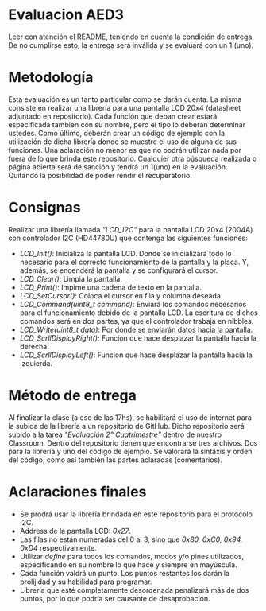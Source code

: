 # Evaluacion AED3
Leer con atención el README, teniendo en cuenta la condición de entrega. De no cumplirse esto, la entrega será inválida y se evaluará con un  1 (uno).

# Metodología
Esta evaluación es un tanto particular como se darán cuenta. La misma consiste en realizar una librería para una pantalla LCD 20x4 (datasheet adjuntado en repositorio). Cada función que deban crear estará especificada tambien con su nombre, pero el tipo lo deberán determinar ustedes. 
Como último, deberán crear un código de ejemplo con la utilización de dicha librería donde se muestre el uso de alguna de sus funciones.
Una aclaración no menor es que no podrán utilizar nada por fuera de lo que brinda este repositorio. Cualquier otra búsqueda realizada o página abierta será de sanción y tendrá un 1(uno) en la evaluación. Quitando la posibilidad de poder rendir el recuperatorio.

# Consignas
Realizar una librería llamada *"LCD_I2C"* para la pantalla LCD 20x4 (2004A) con controlador I2C (HD44780U) que contenga las siguientes funciones:
* *LCD_Init()*: Inicializa la pantalla LCD. Donde se inicializará todo lo necesario para el correcto funcionamiento de la pantalla y la placa. Y, además, se encenderá la pantalla y se configurará el cursor.
* *LCD_Clear()*: Limpia la pantalla.
* *LCD_Print()*: Impime una cadena de texto en la pantalla.
* *LCD_SetCursor()*: Coloca el cursor en fila y columna deseada.
* *LCD_Command(uint8_t command)*: Enviará los comandos necesarios para el funcionamiento debido de la pantalla LCD. La escritura de dichos comandos será en dos partes, ya que el controlador trabaja en nibbles.
* *LCD_Write(uint8_t data)*: Por donde se enviarán datos hacia la pantalla.
* *LCD_ScrllDisplayRight()*: Funcion que hace desplazar la pantalla hacia la derecha.
* *LCD_ScrllDisplayLeft()*: Funcion que hace desplazar la pantalla hacia la izquierda.

# Método de entrega
Al finalizar la clase (a eso de las 17hs), se habilitará el uso de internet para la subida de la librería a un repositorio de GitHub. Dicho repositorio será subido a la tarea *"Evaluación 2° Cuatrimestre"* dentro de nuestro Classroom. Dentro del repositorio tienen que encontrarse tres archivos. Dos para la librería y uno del código de ejemplo. Se valorará la sintáxis y orden del código, como así también las partes aclaradas (comentarios).

# Aclaraciones finales
* Se prodrá usar la librería brindada en este repositorio para el protocolo I2C.
* Address de la pantalla LCD: *0x27*.
* Las filas no están numeradas del 0 al 3, sino que *0x80, 0xC0, 0x94, 0xD4* respectivamente.
* Utilizar *define* para todos los comandos, modos y/o pines utilizados, especificando en su nombre lo que hace y siempre en mayúscula.
* Cada función valdrá un punto. Los puntos restantes los darán la prolijidad y su habilidad para programar.
* Librería que esté completamente desordenada penalizará más de dos puntos, por lo que podría ser causante de desaprobación.
